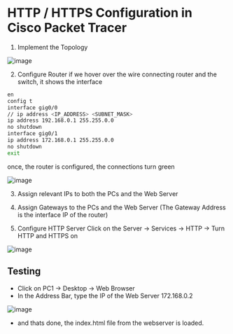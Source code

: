 # HTTP / HTTPS Configuration in Cisco Packet Tracer
1. Implement the Topology 

![image](https://user-images.githubusercontent.com/84095994/236680398-9a438c71-c071-45f5-ae5c-dcca5d67afa1.png)

2. Configure Router
if we hover over the wire connecting router and the switch, it shows the interface
```bash
en
config t
interface gig0/0
// ip address <IP_ADDRESS> <SUBNET_MASK>
ip address 192.168.0.1 255.255.0.0
no shutdown
interface gig0/1
ip address 172.168.0.1 255.255.0.0
no shutdown
exit
```
once, the router is configured, the connections turn green

![image](https://user-images.githubusercontent.com/84095994/236680733-ed4545b5-685d-486b-9402-e1ead10cada1.png)

3. Assign relevant IPs to both the PCs and the Web Server
4. Assign Gateways to the PCs and the Web Server (The Gateway Address is the interface IP of the router)

5. Configure HTTP Server
Click on the Server -> Services -> HTTP -> Turn HTTP and HTTPS on

![image](https://user-images.githubusercontent.com/84095994/236680784-7c05e508-a76c-4a8f-b45e-5cca4893fb40.png)

## Testing

- Click on PC1 -> Desktop -> Web Browser
- In the Address Bar, type the IP of the Web Server 172.168.0.2

![image](https://user-images.githubusercontent.com/84095994/236681066-1e4f0d9e-7abc-41bf-9c4a-761097a0f2f4.png)

- and thats done, the index.html file from the webserver is loaded.
